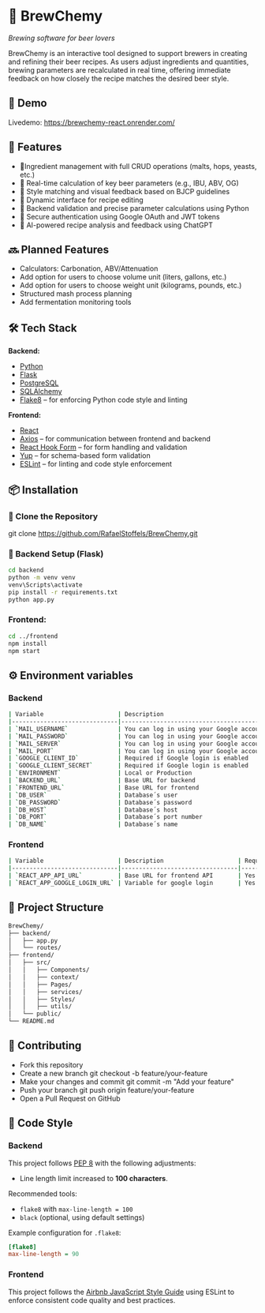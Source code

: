 # 🍻 BrewChemy  
*Brewing software for beer lovers*

BrewChemy is an interactive tool designed to support brewers in creating and refining their beer recipes. As users adjust ingredients and quantities, brewing parameters are recalculated in real time, offering immediate feedback on how closely the recipe matches the desired beer style.

## 📸 Demo

Livedemo: https://brewchemy-react.onrender.com/

## 🚀 Features

- 🧾Ingredient management with full CRUD operations (malts, hops, yeasts, etc.)
- 🔄 Real-time calculation of key beer parameters (e.g., IBU, ABV, OG)
- 🎯 Style matching and visual feedback based on BJCP guidelines
- 🧪 Dynamic interface for recipe editing
- 🧠 Backend validation and precise parameter calculations using Python
- 🔐 Secure authentication using Google OAuth and JWT tokens  
- 🤖 AI-powered recipe analysis and feedback using ChatGPT

## 🔜 Planned Features

- Calculators: Carbonation, ABV/Attenuation
- Add option for users to choose volume unit (liters, gallons, etc.)
- Add option for users to choose weight unit (kilograms, pounds, etc.)
- Structured mash process planning
- Add fermentation monitoring tools

## 🛠️ Tech Stack

**Backend:**
- [Python](https://www.python.org/)
- [Flask](https://flask.palletsprojects.com/)
- [PostgreSQL](https://www.postgresql.org/)
- [SQLAlchemy](https://www.sqlalchemy.org/)
- [Flake8](https://flake8.pycqa.org/) – for enforcing Python code style and linting

**Frontend:**
- [React](https://reactjs.org/)
- [Axios](https://axios-http.com/) – for communication between frontend and backend
- [React Hook Form](https://react-hook-form.com/) – for form handling and validation
- [Yup](https://github.com/jquense/yup) – for schema-based form validation
- [ESLint](https://eslint.org/) – for linting and code style enforcement

## 📦 Installation

### 🔗 Clone the Repository

git clone https://github.com/RafaelStoffels/BrewChemy.git

### 🧰 Backend Setup (Flask)

```bash
cd backend
python -m venv venv
venv\Scripts\activate
pip install -r requirements.txt
python app.py
```

### Frontend:

```bash
cd ../frontend
npm install
npm start
```

## ⚙️ Environment variables

### Backend

```bash
| Variable                     | Description                              | Required | Default                                  |
|------------------------------|------------------------------------------|----------|------------------------------------------|
| `MAIL_USERNAME`              | You can log in using your Google account | No       | `your_username`                          |
| `MAIL_PASSWORD`              | You can log in using your Google account | No       | `your_password`                          |
| `MAIL_SERVER`                | You can log in using your Google account | No       | `your_mail_server`                       |
| `MAIL_PORT`                  | You can log in using your Google account | No       | `your_mail_port`                         |
| `GOOGLE_CLIENT_ID`           | Required if Google login is enabled      | No       | `your_client_id`                         |
| `GOOGLE_CLIENT_SECRET`       | Required if Google login is enabled      | No       | `your_client_secret`                     |
| `ENVIRONMENT`                | Local or Production                      | Yes      | `local`                                  |
| `BACKEND_URL`                | Base URL for backend                     | Yes      | `https://localhost:5000`                 |
| `FRONTEND_URL`               | Base URL for frontend                    | Yes      | `https://localhost:3000`                 |
| `DB_USER`                    | Database´s user                          | Yes      | `postgres_user`                          |
| `DB_PASSWORD`                | Database´s password                      | Yes      | `postgres_password`                      |
| `DB_HOST`                    | Database´s host                          | Yes      | `localhost`                              |
| `DB_PORT`                    | Database´s port number                   | Yes      | `db_port_number`                         |
| `DB_NAME`                    | Database´s name                          | Yes      | `brewchemy`                              |
```

### Frontend

```bash
| Variable                     | Description                     | Required | Default                                  |
|------------------------------|---------------------------------|----------|------------------------------------------|
| `REACT_APP_API_URL`          | Base URL for frontend API       | Yes      | `http://localhost:5000`                  |
| `REACT_APP_GOOGLE_LOGIN_URL` | Variable for google login       | Yes      | `https://localhost:5000/api/google-login`|
```

## 📁 Project Structure

```bash
BrewChemy/
├── backend/
│   ├── app.py
│   └── routes/
├── frontend/
│   ├── src/
│   │   ├── Components/
│   │   ├── context/
│   │   ├── Pages/
│   │   ├── services/
│   │   ├── Styles/
│   │   ├── utils/
│   └── public/
└── README.md
```

## 🤝 Contributing

- Fork this repository
- Create a new branch
git checkout -b feature/your-feature
- Make your changes and commit
git commit -m "Add your feature"
- Push your branch
git push origin feature/your-feature
- Open a Pull Request on GitHub

## 🔧 Code Style

### Backend

This project follows [PEP 8](https://peps.python.org/pep-0008/) with the following adjustments:

- Line length limit increased to **100 characters**.

Recommended tools:

- `flake8` with `max-line-length = 100`
- `black` (optional, using default settings)

Example configuration for `.flake8`:

```ini
[flake8]
max-line-length = 90
```

### Frontend

This project follows the [Airbnb JavaScript Style Guide](https://github.com/airbnb/javascript) using ESLint to enforce consistent code quality and best practices.
